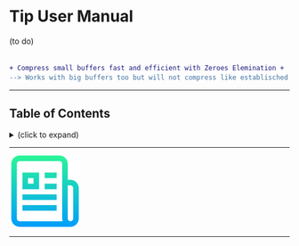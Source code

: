# Tip User Manual

(to do)


```diff

+ Compress small buffers fast and efficient with Zeroes Elemination +
--> Works with big buffers too but will not compress like establisched zip tools ❗

```

---
<h2>Table of Contents</h2>
<details><summary>(click to expand)</summary><ol><!-- TABLE OF CONTENTS START -->

<!--
Table of Contents Generation:
* Install vsCode extension "Markdown TOC" from dumeng
* Use Shift-Command-P "markdownTOC:generate" to get the automatic numbering.
* replace "<a name" with "<a id"
* replace "##" followed by 2 spaces with "## "‚
-->

<!-- vscode-markdown-toc -->
<!-- vscode-markdown-toc-config
    numbering=true
    autoSave=true
    /vscode-markdown-toc-config -->
<!-- /vscode-markdown-toc -->

</div></ol></details><!-- TABLE OF CONTENTS END -->

---

![./images/logo.png](../images/logo.png)

---

<!--

https://jwakely.github.io/pkg-gcc-latest/

```bash
wget --content-disposition https://kayari.org/gcc-latest/gcc-latest.deb
cd ~/Downloads
sudo dpkg -i gcc-latest_15.0.0-20250112gitf4fa0b7d493a.deb
cd /opt
ls -l # gcc-latest
cd /etc/profile.d # ls -l
sudo echo export PATH=/opt/gcc-latest/bin/:$PATH > # /etc/profile.d/gccpath.go 
```

With 2 reserved bytes, zA and fA is this possible:
* 1: 00                            Z1
* 2: 00 00                         Z2
* 3: 00 00 00                      Z3
* 4: 00 00 00 00                   Z1 zA
* 5: 00 00 00 00 00                zA Z1
* 6: 00 00 00 00 00 00             Z2 zA
* 7: 00 00 00 00 00 00 00          za Z2
* 8: 00 00 00 00 00 00 00 00       Z3 zA
* 9: 00 00 00 00 00 00 00 00 00    zA Z3
* 
* 1: FF                            FF
* 2: FF FF                         F2
* 3: FF FF FF                      F3
* 4: FF FF FF FF                   F4
* 5: FF FF FF FF FF                F2 fA
* 6: FF FF FF FF FF FF             fA F2
* 7: FF FF FF FF FF FF FF          F3 fA
* 8: FF FF FF FF FF FF FF FF       fA F3
* 9: FF FF FF FF FF FF FF FF FF    F4 fA
* A: FF FF FF FF FF FF FF FF FF FF fA F4

### How to reduce short buffers

* Lets imagine to have some reserved bytes like 00, Z1, Z2, Z3, Z4, F1==FF, F2, F3, F4
* 00 we want eleminate
* We replace 00...00 00 00 00 with Z1...Z4
* We replace 5...21 00 with Z1 Z1...Z4 Z4
* We replace 5...21 FF with F1 F1...F4 F4
* What if we have more than 21 00 or FF in a row? Probabli that is ok.
* We extract the remaining bytes. Example: x4 x3 00 00 x2 FF FF FF x1 x0, so we have x4 x3 x2 x1 x0
* x4...x0 is a 5 digit number N using 256 ciphers. We need to translate N into yn...y0 with 128 ciphers.
* This costs computing effort: x4*256^4 + ... x0*256^0
* N0/128 = N>>7 = yn
* N0-yn = N1 ... N1/128 y(n-1) ...
* We put yn...y0 into the place of x4...x0 and append the ciphers up to n.
* In general we translate 40 bit (x0...x4) into 42 bit (yn...y0), so yn is y5
* If we say all shortcut bytes have a MSB 0 and all y have a MSB 1 we can
* Use 127 schortcut bytes and replace common pattern with shortcut bytes.
* Then we take the x4...x0 and translate to y5...0 by just bit shifting
* No we have a sewuence with mixed MSB 0 or 1.
* To decompress we change y5...y0 (the bytes with MSB1) into x4...x0.
* We replce all shortcuts (the bytes with MSB0) and we are done.
* 00 is not used at all.
* 1...127 are shortcut bits.
* We take binary data and automatically determine a good shortcut set.
* The shortcut set is de-facto a pattern list.


 tiPack converts in to out and returns final lenth.

 Algorithm:
 * Start with tip list longest pattern and try to find a match inside in.
 * If a longest possible pattern match was found we have afterwards:
   - preBytes match postBytes
   - start over with preBytes and postBytes and so on until we cannot replace any pattern anymore
   - Then we have: xx xx p7 x p0 p0 xx xx xx for example, where pp are any pattern replace bytes,
     which all != 0 and all have MSB==0. The xx are the remaining bytes, which can have any values.
     Of course we need the position information like:

 (A) in:  xx xx xx xx xx xx xx xx xx xx xx xx xx xx xx xx
 (B) in:  xx xx P7 P7 P7 P7 xx P0 P0 P0 P0 P0 P0 xx xx xx
 (C) ref:  0  0  1  1  1  1  0  1  1  1  1  1  1  0  0  0
 (D) (in) xx xx      p7     xx    p0    p0       xx xx xx
 * (A) is in and (C) is the result of the first
 Using (C) we collect the remaing bytes: xx xx xx xx xx xx in this example
 We convert them to yy yy yy yy yy yy yy

Worst case length, when no compression is possible:

in | bits |     7-bits | out | 7*out | 7*o/8 | out/7 | out%7 | msbits | in%7 | delta to previous | out delta to in
--:|-----:|-----------:|----:|:-----:|:-----:|:-----:|:-----:|:------:|:----:|:-----------------:|----------------
 0 |    0 |  0 * 7 + 0 |   0 |   0   |   0   |   0   |   0   |   0    |  0   |                   |
 1 |    8 |  1 * 7 + 1 |   2 |  14   |   1   |   0   |   2   |   1    |  1   |        +2         | 1
 2 |   16 |  2 * 7 + 2 |   3 |  21   |   2   |   0   |   3   |   2    |  2   |        +1         | 1
 3 |   24 |  3 * 7 + 3 |   4 |  28   |   3   |   0   |   4   |   3    |  3   |        +1         | 1
 4 |   32 |  4 * 7 + 4 |   5 |  35   |   4   |   0   |   5   |   4    |  4   |        +1         | 1
 5 |   40 |  5 * 7 + 5 |   6 |  42   |   5   |   0   |   6   |   5    |  5   |        +1         | 1
 6 |   48 |  6 * 7 + 6 |   7 |  49   |   6   |   1   |   0   |   6    |  6   |        +1         | 1
 7 |   56 |  7 * 7 + 7 |   8 |  56   |   7   |   1   |   1   |   0    |  0   |        +1         | 1
 8 |   64 |  9 * 7 + 1 |  10 |  70   |   8   |   1   |   3   |   1    |  1   |        +2         | 2
 9 |   72 | 10 * 7 + 2 |  11 |  77   |   9   |   1   |   4   |   2    |  2   |        +1         | 2
10 |   80 | 11 * 7 + 3 |  12 |       |       |   1   |   5   |   3    |  3   |        +1         | 2
11 |   88 | 12 * 7 + 4 |  13 |       |       |   1   |   6   |   4    |  4   |        +1         | 2
12 |   96 | 13 * 7 + 5 |  14 |       |       |   2   |   0   |   5    |  5   |        +1         | 2
13 |  104 | 14 * 7 + 6 |  15 |       |       |   2   |   1   |   6    |  6   |        +1         | 2
14 |  112 | 15 * 7 + 7 |  16 |       |       |   2   |   2   |   0    |  0   |        +1         | 2
15 |  120 | 17 * 7 + 1 |  18 |       |       |   2   |   4   |   1    |  1   |        +2         | 3
16 |  128 | 18 * 7 + 2 |  19 |       |       |   2   |   5   |   2    |  2   |        +1         | 3
17 |  136 | 19 * 7 + 3 |  20 |       |       |   2   |   6   |   3    |  3   |        +1         | 3
18 |  144 | 20 * 7 + 4 |  21 |       |       |   3   |   0   |   4    |  4   |        +1         | 3
19 |  152 | 21 * 7 + 5 |  22 |       |       |   3   |   1   |   5    |  5   |        +1         | 3
20 |  160 | 22 * 7 + 6 |  23 |       |       |   3   |   2   |   6    |  6   |        +1         | 3
21 |  168 | 23 * 7 + 7 |  24 |       |       |   3   |   3   |   0    |  0   |        +1         | 3
22 |  176 | 25 * 7 + 1 |  26 |       |       |   3   |   5   |   1    |  1   |        +2         | 4
23 |  184 | 26 * 7 + 2 |  27 |       |       |   3   |   6   |   2    |  2   |        +1         | 4

in = (7*out/8)
msbits = in%7 = (7*out/8)%7
msbits = msbits ? msbits : 7 
-->

